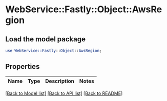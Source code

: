 # WebService::Fastly::Object::AwsRegion

## Load the model package
```perl
use WebService::Fastly::Object::AwsRegion;
```

## Properties
Name | Type | Description | Notes
------------ | ------------- | ------------- | -------------

[[Back to Model list]](../README.md#documentation-for-models) [[Back to API list]](../README.md#documentation-for-api-endpoints) [[Back to README]](../README.md)



